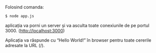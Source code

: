 Folosind comanda:

```bash
$ node app.js
```

aplicația va porni un server și va asculta toate conexiunile de pe portul 3000. ([http://localhost:3000](http://localhost:3000/contact))

Aplicația va răspunde cu “Hello World!” în browser pentru toate cererile adresate la URL (/).
